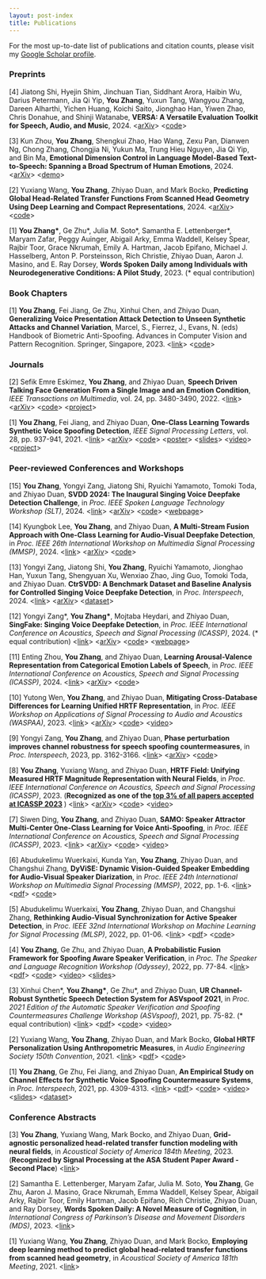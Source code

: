 ```yaml
---
layout: post-index
title: Publications
---
```


For the most up-to-date list of publications and citation counts, please visit my [Google Scholar profile](https://scholar.google.com/citations?hl=en&user=nYtHcRAAAAAJ&view_op=list_works&sortby=pubdate).

### Preprints
<p>[4] Jiatong Shi, Hyejin Shim, Jinchuan Tian, Siddhant Arora, Haibin Wu, Darius Petermann, Jia Qi Yip, <strong>You Zhang</strong>, Yuxun Tang, Wangyou Zhang, Dareen Alharthi, Yichen Huang, Koichi Saito, Jionghao Han, Yiwen Zhao, Chris Donahue, and Shinji Watanabe, <strong>VERSA: A Versatile Evaluation Toolkit for Speech, Audio, and Music</strong>, 2024. &lt;<a href="https://arxiv.org/abs/2412.17667">arXiv</a>&gt; &lt;<a href="https://github.com/shinjiwlab/versa">code</a>&gt;</p>


<p>[3] Kun Zhou, <strong>You Zhang</strong>, Shengkui Zhao, Hao Wang, Zexu Pan, Dianwen Ng, Chong Zhang, Chongjia Ni, Yukun Ma, Trung Hieu Nguyen, Jia Qi Yip, and Bin Ma,  <strong>Emotional Dimension Control in Language Model-Based Text-to-Speech: Spanning a Broad Spectrum of Human Emotions</strong>, 2024. &lt;<a href="https://arxiv.org/abs/2409.16681">arXiv</a>&gt; &lt;<a href="https://kunzhou9646.github.io/emo-icassp25/">demo</a>&gt;</p>

<p>[2] Yuxiang Wang, <strong>You Zhang</strong>, Zhiyao Duan, and Mark Bocko,  <strong>Predicting Global Head-Related Transfer Functions From Scanned Head Geometry Using Deep Learning and Compact Representations</strong>, 2024. &lt;<a href="https://arxiv.org/abs/2207.14352">arXiv</a>&gt; &lt;<a href="https://github.com/YuriWayne42/hrtf_personalization_fromMesh">code</a>&gt;</p>

<p>[1] <strong>You Zhang*</strong>, Ge Zhu*, Julia M. Soto*, Samantha E. Lettenberger*, Maryam Zafar, Peggy Auinger, Abigail Arky, Emma Waddell, Kelsey Spear, Rajbir Toor, Grace Nkrumah, Emily A. Hartman, Jacob Epifano, Michael J. Hasselberg, Anton P. Porsteinsson, Rich Christie, Zhiyao Duan, Aaron J. Masino, and E. Ray Dorsey,  <strong>Words Spoken Daily among Individuals with Neurodegenerative Conditions: A Pilot Study</strong>, 2023. (* equal contribution) </p>

### Book Chapters

<p>[1] <strong>You Zhang</strong>, Fei Jiang, Ge Zhu, Xinhui Chen, and Zhiyao Duan, <strong>Generalizing Voice Presentation Attack Detection to Unseen Synthetic Attacks and Channel Variation</strong>, Marcel, S., Fierrez, J., Evans, N. (eds) Handbook of Biometric Anti-Spoofing. Advances in Computer Vision and Pattern Recognition. Springer, Singapore, 2023. &lt;<a href="https://link.springer.com/chapter/10.1007/978-981-19-5288-3_15">link</a>&gt; &lt;<a href="https://github.com/yzyouzhang/HBAS_chapter_voice3">code</a>&gt; </p>

### Journals

<p>[2] Sefik Emre Eskimez, <strong>You Zhang</strong>, and Zhiyao Duan, <strong>Speech Driven Talking Face Generation From a Single Image and an Emotion Condition</strong>, <em>IEEE Transactions on Multimedia</em>, vol. 24, pp. 3480-3490, 2022. &lt;<a href="https://ieeexplore.ieee.org/document/9496264">link</a>&gt; &lt;<a href="https://arxiv.org/abs/2008.03592">arXiv</a>&gt; &lt;<a href="https://github.com/eeskimez/emotalkingface">code</a>&gt; &lt;<a href="https://labsites.rochester.edu/air/projects/tfaceemo.html">project</a>&gt; </p>

<p>[1] <strong>You Zhang</strong>, Fei Jiang, and Zhiyao Duan, <strong>One-Class Learning Towards Synthetic Voice Spoofing Detection</strong>, <em>IEEE Signal Processing Letters</em>, vol. 28, pp. 937-941, 2021. &lt;<a href="https://ieeexplore.ieee.org/document/9417604">link</a>&gt; &lt;<a href="https://arxiv.org/abs/2010.13995">arXiv</a>&gt; &lt;<a href="https://github.com/yzyouzhang/AIR-ASVspoof">code</a>&gt; &lt;<a href="https://labsites.rochester.edu/air/publications/ICASSP2022Poster_Neil.pdf">poster</a>&gt; &lt;<a href="https://labsites.rochester.edu/air/publications/ICASSP2022Slides_Neil.pdf">slides</a>&gt; &lt;<a href="https://www.youtube.com/watch?v=pX9aq8CaIvk">video</a>&gt; &lt;<a href="https://labsites.rochester.edu/air/projects/asvspoof.html">project</a>&gt; </p>

### Peer-reviewed Conferences and Workshops

<p>[15] <strong>You Zhang</strong>, Yongyi Zang, Jiatong Shi, Ryuichi Yamamoto, Tomoki Toda, and Zhiyao Duan, <strong>SVDD 2024: The Inaugural Singing Voice Deepfake Detection Challenge</strong>, in <em>Proc. IEEE Spoken Language Technology Workshop (SLT)</em>, 2024. &lt;<a href="https://ieeexplore.ieee.org/document/10832284">link</a>&gt; &lt;<a href="https://arxiv.org/abs/2408.16132">arXiv</a>&gt; &lt;<a href="https://github.com/SVDDChallenge/CtrSVDD2024_Baseline">code</a>&gt; &lt;<a href="https://svddchallenge.org/">webpage</a>&gt;</p>

<p>[14] Kyungbok Lee, <strong>You Zhang</strong>, and Zhiyao Duan, <strong>A Multi-Stream Fusion Approach with One-Class Learning for Audio-Visual Deepfake Detection</strong>, in <em>Proc. IEEE 26th International Workshop on Multimedia Signal Processing (MMSP)</em>, 2024. &lt;<a href="https://ieeexplore.ieee.org/document/10743671">link</a>&gt; &lt;<a href="https://arxiv.org/abs/2406.14176">arXiv</a>&gt; &lt;<a href="https://github.com/bok-bok/MSOC">code</a>&gt;</p>

<p>[13] Yongyi Zang, Jiatong Shi, <strong>You Zhang</strong>, Ryuichi Yamamoto, Jionghao Han, Yuxun Tang, Shengyuan Xu, Wenxiao Zhao, Jing Guo, Tomoki Toda, and Zhiyao Duan. <strong>CtrSVDD: A Benchmark Dataset and Baseline Analysis for Controlled Singing Voice Deepfake Detection</strong>, in <em>Proc. Interspeech</em>, 2024. &lt;<a href="https://www.isca-archive.org/interspeech_2024/zang24_interspeech.html">link</a>&gt; &lt;<a href="https://arxiv.org/pdf/2406.02438">arXiv</a>&gt; &lt;<a href="https://zenodo.org/records/10467648">dataset</a>&gt; </p>

<p>[12] Yongyi Zang*, <strong>You Zhang*</strong>, Mojtaba Heydari, and Zhiyao Duan,  <strong>SingFake: Singing Voice Deepfake Detection</strong>, in <em>Proc. IEEE International Conference on Acoustics, Speech and Signal Processing (ICASSP)</em>, 2024. (* equal contribution) &lt;<a href="https://ieeexplore.ieee.org/document/10448184">link</a>&gt; &lt;<a href="https://arxiv.org/abs/2309.07525">arXiv</a>&gt; &lt;<a href="https://github.com/yongyizang/SingFake">code</a>&gt; &lt;<a href="https://www.singfake.org/">webpage</a>&gt;</p>

<p>[11] Enting Zhou, <strong>You Zhang</strong>, and Zhiyao Duan,  <strong>Learning Arousal-Valence Representation from Categorical Emotion Labels of Speech</strong>, in <em>Proc. IEEE International Conference on Acoustics, Speech and Signal Processing (ICASSP)</em>, 2024. &lt;<a href="https://ieeexplore.ieee.org/document/10445890">link</a>&gt; &lt;<a href="https://arxiv.org/abs/2311.14816">arXiv</a>&gt; &lt;<a href="https://github.com/ETZET/SpeechEmotionAVLearning">code</a>&gt; </p>

<p>[10] Yutong Wen, <strong>You Zhang</strong>, and Zhiyao Duan, <strong>Mitigating Cross-Database Differences for Learning Unified HRTF Representation</strong>, in <em>Proc. IEEE Workshop on Applications of Signal Processing to Audio and Acoustics (WASPAA)</em>, 2023. &lt;<a href="https://ieeexplore.ieee.org/document/10248178">link</a>&gt; &lt;<a href="https://arxiv.org/abs/2307.14547">arXiv</a>&gt; &lt;<a href="https://github.com/YutongWen/HRTF_field_norm">code</a>&gt; &lt;<a href="https://youtu.be/NLxLF9mIc3U">video</a>&gt;</p>

<p>[9] Yongyi Zang, <strong>You Zhang</strong>, and Zhiyao Duan, <strong>Phase perturbation improves channel robustness for speech spoofing countermeasures</strong>, in <em>Proc. Interspeech</em>, 2023, pp. 3162-3166. &lt;<a href="https://www.isca-speech.org/archive/interspeech_2023/zang23_interspeech.html">link</a>&gt; &lt;<a href="https://arxiv.org/abs/2306.03389">arXiv</a>&gt; &lt;<a href="https://github.com/yongyizang/PhaseAntispoofing_INTERSPEECH">code</a>&gt;</p>

<p>[8] <strong>You Zhang</strong>, Yuxiang Wang, and Zhiyao Duan, <strong>HRTF Field: Unifying Measured HRTF Magnitude Representation with Neural Fields</strong>, in <em>Proc. IEEE International Conference on Acoustics, Speech and Signal Processing (ICASSP)</em>, 2023. (<strong>Recognized as one of the <a href="https://drive.google.com/file/d/1qTDdwqGuenJsZZoyFD2uBh_t6QUt0PPE/view?usp=sharing">top 3% of all papers accepted at ICASSP 2023</a> </strong>) &lt;<a href="https://ieeexplore.ieee.org/document/10095801">link</a>&gt; &lt;<a href="https://arxiv.org/abs/2210.15196">arXiv</a>&gt; &lt;<a href="https://github.com/yzyouzhang/hrtf_field">code</a>&gt; &lt;<a href="https://youtu.be/HoQg8YzX1jg">video</a>&gt; </p>

<p>[7] Siwen Ding, <strong>You Zhang</strong>, and Zhiyao Duan, <strong>SAMO: Speaker Attractor Multi-Center One-Class Learning for Voice Anti-Spoofing</strong>, in <em>Proc. IEEE International Conference on Acoustics, Speech and Signal Processing (ICASSP)</em>, 2023. &lt;<a href="https://ieeexplore.ieee.org/document/10094704">link</a>&gt; &lt;<a href="https://arxiv.org/abs/2211.02718">arXiv</a>&gt; &lt;<a href="https://github.com/sivannavis/samo">code</a>&gt; &lt;<a href="https://youtu.be/2szWD06keUg">video</a>&gt; </p>

<p>[6] Abudukelimu Wuerkaixi, Kunda Yan, <strong>You Zhang</strong>, Zhiyao Duan, and Changshui Zhang, <strong>DyViSE: Dynamic Vision-Guided Speaker Embedding for Audio-Visual Speaker Diarization</strong>, in <em>Proc. IEEE 24th International Workshop on Multimedia Signal Processing (MMSP)</em>, 2022, pp. 1-6. &lt;<a href="https://ieeexplore.ieee.org/document/9948860">link</a>&gt; &lt;<a href="https://labsites.rochester.edu/air/publications/Wuerkaixi_DyViSE.pdf">pdf</a>&gt; &lt;<a href="https://github.com/zaocan666/DyViSE">code</a>&gt; </p>

<p>[5] Abudukelimu Wuerkaixi, <strong>You Zhang</strong>, Zhiyao Duan, and Changshui Zhang, <strong>Rethinking Audio-Visual Synchronization for Active Speaker Detection</strong>, in <em>Proc. IEEE 32nd International Workshop on Machine Learning for Signal Processing (MLSP)</em>, 2022, pp. 01-06. &lt;<a href="https://ieeexplore.ieee.org/document/9943352">link</a>&gt; &lt;<a href="https://arxiv.org/pdf/2206.10421.pdf">pdf</a>&gt; &lt;<a href="https://github.com/zaocan666/SyncTalkNet">code</a>&gt; </p>

<p>[4] <strong>You Zhang</strong>, Ge Zhu, and Zhiyao Duan, <strong>A Probabilistic Fusion Framework for Spoofing Aware Speaker Verification</strong>, in <em>Proc. The Speaker and Language Recognition Workshop (Odyssey)</em>, 2022, pp. 77-84. &lt;<a href="https://www.isca-speech.org/archive/odyssey_2022/zhang22b_odyssey.html">link</a>&gt; &lt;<a href="https://www.isca-speech.org/archive/pdfs/odyssey_2022/zhang22b_odyssey.pdf">pdf</a>&gt; &lt;<a href="https://github.com/yzyouzhang/SASV_PR">code</a>&gt; &lt;<a href="https://www.youtube.com/watch?v=98p-KLH3cKc">video</a>&gt; &lt;<a href="https://labsites.rochester.edu/air/publications/Zhang22Odyssey.pdf">slides</a>&gt;</p>

<p>[3] Xinhui Chen*, <strong>You Zhang*</strong>, Ge Zhu*, and Zhiyao Duan, <strong>UR Channel-Robust Synthetic Speech Detection System for ASVspoof 2021</strong>, in <em>Proc. 2021 Edition of the Automatic Speaker Verification and Spoofing Countermeasures Challenge Workshop (ASVspoof)</em>, 2021, pp. 75-82. (* equal contribution) &lt;<a href="https://www.isca-speech.org/archive/asvspoof_2021/chen21_asvspoof.html">link</a>&gt; &lt;<a href="https://www.isca-speech.org/archive/pdfs/asvspoof_2021/chen21_asvspoof.pdf">pdf</a>&gt; &lt;<a href="https://github.com/yzyouzhang/ASVspoof2021_AIR">code</a>&gt; &lt;<a href="https://www.youtube.com/watch?v=-wKMOTp8Tt0">video</a>&gt; </p>

<p>[2] Yuxiang Wang, <strong>You Zhang</strong>, Zhiyao Duan, and Mark Bocko, <strong>Global HRTF Personalization Using Anthropometric Measures</strong>, in <em>Audio Engineering Society 150th Convention</em>, 2021. &lt;<a href="https://www.aes.org/e-lib/browse.cfm?elib=21095">link</a>&gt; &lt;<a href="https://labsites.rochester.edu/air/publications/Wang21HRTF.pdf">pdf</a>&gt; &lt;<a href="https://github.com/YuriWayne42/hrtf_sht_personalization">code</a>&gt; </p>

<p>[1] <strong>You Zhang</strong>, Ge Zhu, Fei Jiang, and Zhiyao Duan, <strong>An Empirical Study on Channel Effects for Synthetic Voice Spoofing Countermeasure Systems</strong>, in <em>Proc. Interspeech</em>, 2021, pp. 4309-4313. &lt;<a href="https://www.isca-speech.org/archive/interspeech_2021/zhang21ea_interspeech.html">link</a>&gt; &lt;<a href="https://www.isca-speech.org/archive/pdfs/interspeech_2021/zhang21ea_interspeech.pdf">pdf</a>&gt; &lt;<a href="https://github.com/yzyouzhang/Empirical-Channel-CM">code</a>&gt; &lt;<a href="https://www.youtube.com/watch?v=t6qtehKer6w">video</a>&gt; &lt;<a href="https://labsites.rochester.edu/air/publications/Zhang21channel_slides.pdf">slides</a>&gt; &lt;<a href="https://zenodo.org/records/5794671">dataset</a>&gt; </p>

### Conference Abstracts
<p>[3] <strong>You Zhang</strong>, Yuxiang Wang, Mark Bocko, and Zhiyao Duan, <strong>Grid-agnostic personalized head-related transfer function modeling with neural fields</strong>, in <em>Acoustical Society of America 184th Meeting</em>, 2023. (<strong>Recognized by Signal Processing at the ASA Student Paper Award - Second Place</strong>)
            &lt;<a href="http://dx.doi.org/10.1121/10.0018387">link</a>&gt; </p>
            
<p>[2] Samantha E. Lettenberger, Maryam Zafar, Julia M. Soto, <strong>You Zhang</strong>, Ge Zhu, Aaron J. Masino, Grace Nkrumah, Emma Waddell, Kelsey Spear, Abigail Arky, Rajbir Toor, Emily Hartman, Jacob Epifano, Rich Christie, Zhiyao Duan, and Ray Dorsey, <strong>Words Spoken Daily: A Novel Measure of Cognition</strong>, in <em>International Congress of Parkinson’s Disease and Movement Disorders (MDS)</em>, 2023. 
            &lt;<a href="https://www.mdsabstracts.org/abstract/words-spoken-daily-a-novel-measure-of-cognition/">link</a>&gt; </p>
            
<p>[1] Yuxiang Wang, <strong>You Zhang</strong>, Zhiyao Duan, and Mark Bocko, <strong>Employing deep learning method to predict global head-related transfer functions from scanned head geometry</strong>, in <em>Acoustical Society of America 181th Meeting</em>, 2021. 
            &lt;<a href="https://doi.org/10.1121/10.0008543">link</a>&gt; </p>



<!-- # COMMENT EXPLAINING THIS PAGE -- 
https://labsites.rochester.edu/air/
We're currently using this section of the site to host these tutorials,
  but you might want to use it to showcase and describe your `Research`,
  to chronicle various `Talks` you've given over your history, or to
  write about various news or updates that have happened to you.

You can update the `title` of file (line 3) to change the heading of 
  the page and its title in the browser. To change how it's referred to
  in the navigation and/or adjust its url, see `data/navigation.yml` file.
-->
